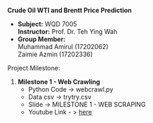 <h><b>Crude Oil WTI and Brentt Price Prediction</b></h>
<ul>
<li><b>Subject:</b> WQD 7005 <br><b>Instructor:</b> Prof. Dr. Teh Ying Wah</li>
<li><b>Group Member:</b> <br>Muhammad Amirul (17202062)<br>Zaimie Azmin (17202336) </li>
</ul>
<p>
Project Milestone:<br>
<ol>
<li>
<b>Milestone 1 - Web Crawling</b><br>
<ul>
<li>
Python Code -> webcrawl.py
</li>
<li>
Data csv -> trytry.csv
</li>
<li>
Slide -> MILESTONE 1 - WEB SCRAPING
</li>
<li>
Youtube Link - > <a href="https://youtu.be/6_hUi_ktaWw">here</a>
</li>
</ul>
</li>
</ol>
</p>
